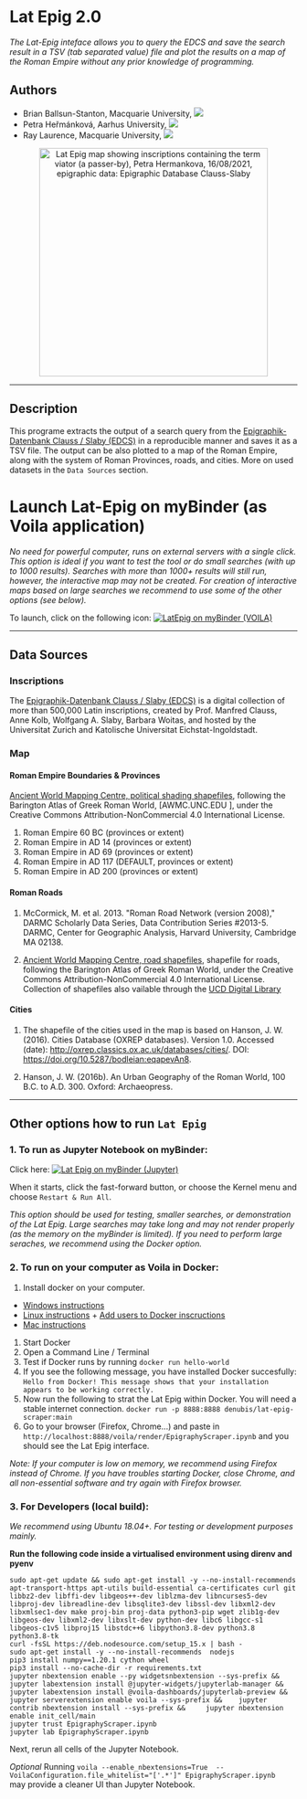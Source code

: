 # Lat Epig 2.0


*The Lat-Epig inteface allows you to query the EDCS and save the search result in a TSV (tab separated value) file and plot the results on a map of the Roman Empire without any prior knowledge of programming.*

## Authors 
* Brian Ballsun-Stanton, Macquarie University, [![](https://orcid.org/sites/default/files/images/orcid_16x16.png)](https://orcid.org/0000-0003-4932-7912)
* Petra Heřmánková, Aarhus University, [![](https://orcid.org/sites/default/files/images/orcid_16x16.png)](https://orcid.org/0000-0002-6349-0540)
* Ray Laurence, Macquarie University, [![](https://orcid.org/sites/default/files/images/orcid_16x16.png)](https://orcid.org/0000-0002-8229-1053)

<p align="center">
  <img src="https://github.com/mqAncientHistory/EpigraphyScraperNotebook/images/2021-08-16-term1_viator-690-Provinces_in_AD_117-Citiesall-Roadsall-multicolour-DPI600-.png" width="400" alt="Lat Epig map showing inscriptions containing the term viator (a passer-by), Petra Hermankova, 16/08/2021, epigraphic data: Epigraphic Database Clauss-Slaby"/>
</p>

---
## Description 

This  programe extracts the output of a search query from the [Epigraphik-Datenbank  Clauss / Slaby (EDCS)](http://www.manfredclauss.de/) in a reproducible manner and saves it as a TSV file. The output can be also plotted to a map of the Roman Empire, along with the system of Roman Provinces, roads, and cities. More on used datasets in the `Data Sources` section.

# Launch Lat-Epig on myBinder (as Voila application)

_No need for powerful computer, runs on external servers with a single click. This option is ideal if you want to test the tool or do small searches (with up to 1000 results). Searches with more than 1000+ results will still run, however, the interactive map may not be created. For creation of interactive maps based on large searches we recommend to use some of the other options (see below)._

To launch, click on the following icon: 
[![LatEpig on myBinder (VOILA)](https://mybinder.org/badge_logo.svg)](https://mybinder.org/v2/gh/mqAncientHistory/EpigraphyScraperNotebook/HEAD?urlpath=voila/render/EpigraphyScraper.ipynb)

---

## Data Sources
### Inscriptions

The [Epigraphik-Datenbank  Clauss / Slaby (EDCS)](http://www.manfredclauss.de/) is a digital collection of more than 500,000 Latin inscriptions, created by Prof. Manfred Clauss, Anne Kolb, Wolfgang A. Slaby, Barbara Woitas, and hosted by the Universitat Zurich and Katolische Universitat Eichstat-Ingoldstadt.

### Map

#### Roman Empire Boundaries & Provinces

[Ancient World Mapping Centre, political shading shapefiles](http://awmc.unc.edu/awmc/map_data/shapefiles/cultural_data/political_shading/), following the Barington Atlas of Greek Roman World, [AWMC.UNC.EDU ], under the Creative Commons Attribution-NonCommercial 4.0 International License. 

1. Roman Empire 60 BC (provinces or extent)
1. Roman Empire in AD 14 (provinces or extent)
1. Roman Empire in AD 69 (provinces or extent)
1. Roman Empire in AD 117 (DEFAULT, provinces or extent)
1. Roman Empire in AD 200 (provinces or extent)

#### Roman Roads

1. McCormick, M. et al. 2013. "Roman Road Network (version 2008)," DARMC Scholarly Data Series, Data Contribution Series #2013-5. DARMC, Center for Geographic Analysis, Harvard University, Cambridge MA 02138.

1. [Ancient World Mapping Centre, road shapefiles](http://awmc.unc.edu/awmc/map_data/shapefiles/ba_roads/), shapefile for roads, following the Barington Atlas of Greek Roman World, under the Creative Commons Attribution-NonCommercial 4.0 International License. Collection of shapefiles also vailable through the [UCD Digital Library](https://digital.ucd.ie/view/ucdlib:23000)

#### Cities

1. The shapefile of the cities used in the map is based on Hanson, J. W. (2016). Cities Database (OXREP databases). Version 1.0. Accessed (date): <http://oxrep.classics.ox.ac.uk/databases/cities/>. DOI: <https://doi.org/10.5287/bodleian:eqapevAn8>. 

1. Hanson, J. W. (2016b). An Urban Geography of the Roman World, 100 B.C. to A.D. 300. Oxford: Archaeopress.

---

## Other options how to run `Lat Epig`

### 1. To run as Jupyter Notebook on myBinder:

Click here: [![Lat Epig on myBinder (Jupyter)](https://mybinder.org/badge_logo.svg)](https://mybinder.org/v2/gh/mqAncientHistory/EpigraphyScraperNotebook/HEAD?urlpath=notebooks/EpigraphyScraper.ipynb)

When it starts, click the fast-forward button, or choose the Kernel menu and choose `Restart & Run All`.

_This option should be used for testing, smaller searches, or demonstration of the Lat Epig. Large searches may take long and may not render properly (as the memory on the myBinder is limited). If you need to perform large seraches, we recommend using the Docker option._

### 2. To run on your computer as Voila in Docker:

1. Install docker on your computer.
 - [Windows instructions](https://hub.docker.com/editions/community/docker-ce-desktop-windows)
 - [Linux instructions](https://docs.docker.com/engine/install/ubuntu/) + [Add users to Docker inscructions](https://docs.docker.com/engine/install/linux-postinstall/)
 - [Mac instructions](https://docs.docker.com/docker-for-mac/install/)
1. Start Docker
1. Open a Command Line / Terminal
1. Test if Docker runs by running
`docker run hello-world`
1. If you see the following message, you have installed Docker succesfully:
`Hello from Docker! This message shows that your installation appears to be working correctly.`
1. Now run the following to strat the Lat Epig within Docker. You will need a stable internet connection.
`docker run -p 8888:8888 denubis/lat-epig-scraper:main`
1. Go to your browser (Firefox, Chrome...) and paste in 
`http://localhost:8888/voila/render/EpigraphyScraper.ipynb` and you should see the Lat Epig interface.

*Note: If your computer is low on memory, we recommend using Firefox instead of Chrome. If you have troubles starting Docker, close Chrome, and all non-essential software and try again with Firefox browser.*

### 3. For Developers (local build):

_We recommend using Ubuntu 18.04+. For testing or development purposes mainly._

**Run the following code inside a virtualised environment using direnv and pyenv**
```
sudo apt-get update && sudo apt-get install -y --no-install-recommends apt-transport-https apt-utils build-essential ca-certificates curl git libbz2-dev libffi-dev libgeos++-dev liblzma-dev libncurses5-dev libproj-dev libreadline-dev libsqlite3-dev libssl-dev libxml2-dev libxmlsec1-dev make proj-bin proj-data python3-pip wget zlib1g-dev libgeos-dev libxml2-dev libxslt-dev python-dev libc6 libgcc-s1 libgeos-c1v5 libproj15 libstdc++6 libpython3.8-dev python3.8 python3.8-tk
curl -fsSL https://deb.nodesource.com/setup_15.x | bash -
sudo apt-get install -y --no-install-recommends  nodejs
pip3 install numpy==1.20.1 cython wheel
pip3 install --no-cache-dir -r requirements.txt 
jupyter nbextension enable --py widgetsnbextension --sys-prefix && 	jupyter labextension install @jupyter-widgets/jupyterlab-manager && 	jupyter labextension install @voila-dashboards/jupyterlab-preview && 	jupyter serverextension enable voila --sys-prefix && 	jupyter contrib nbextension install --sys-prefix && 	jupyter nbextension enable init_cell/main
jupyter trust EpigraphyScraper.ipynb 
jupyter lab EpigraphyScraper.ipynb 
```
Next, rerun all cells of the Jupyter Notebook.

_Optional_
Running `voila --enable_nbextensions=True  --VoilaConfiguration.file_whitelist="['.*']" EpigraphyScraper.ipynb ` may provide a cleaner UI than Jupyter Notebook.

